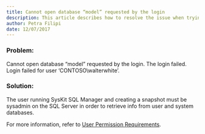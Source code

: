 ```yaml
---
title: Cannot open database “model” requested by the login
description: This article describes how to resolve the issue when trying to connect to SQL Server with the account that is not allowed to connect to SQL Server.
author: Petra Filipi
date: 12/07/2017
---
```


### Problem:
Cannot open database “model” requested by the login. The login failed. Login failed for user ‘CONTOSO\walterwhite’.

### Solution:
The user running SysKit SQL Manager and creating a snapshot must be sysadmin on the SQL Server in order to retrieve info from user and system databases.

For more information, refer to [User Permission Requirements](#internal/requirements/user-permission-requirements).